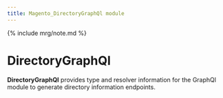 ```yaml
---
title: Magento_DirectoryGraphQl module
---
```


{% include mrg/note.md %}

# DirectoryGraphQl

**DirectoryGraphQl** provides type and resolver information for the GraphQl module
to generate directory information endpoints.
